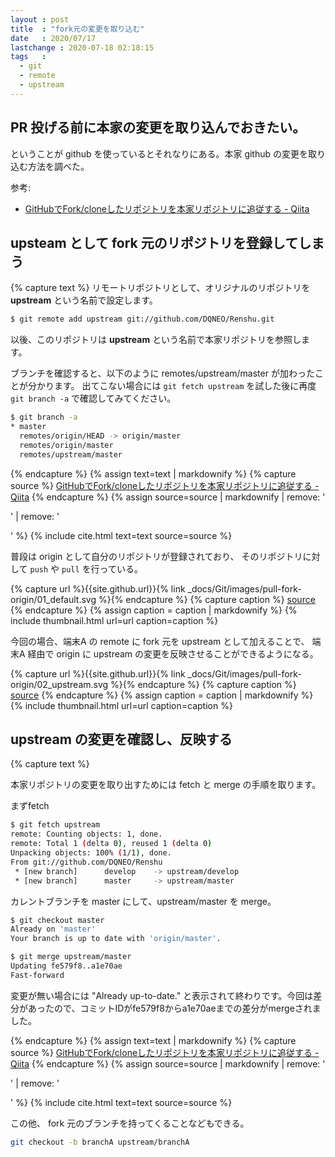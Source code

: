 ```yaml
---
layout : post
title  : "fork元の変更を取り込む"
date   : 2020/07/17
lastchange : 2020-07-18 02:18:15
tags   :
  - git
  - remote
  - upstream
---
```


## PR 投げる前に本家の変更を取り込んでおきたい。

ということが github を使っているとそれなりにある。本家 github の変更を取り込む方法を調べた。

参考:

* [GitHubでFork/cloneしたリポジトリを本家リポジトリに追従する - Qiita](https://qiita.com/xtetsuji/items/555a1ef19ed21ee42873 "GitHubでFork/cloneしたリポジトリを本家リポジトリに追従する - Qiita")


## upsteam として fork 元のリポジトリを登録してしまう

{% capture text %}
リモートリポジトリとして、オリジナルのリポジトリを **upstream** という名前で設定します。

```sh
$ git remote add upstream git://github.com/DQNEO/Renshu.git
```

以後、このリポジトリは **upstream** という名前で本家リポジトリを参照します。

ブランチを確認すると、以下のように remotes/upstream/master が加わったことが分かります。
出てこない場合には `git fetch upstream` を試した後に再度 `git branch -a` で確認してみてください。

```sh
$ git branch -a
* master
  remotes/origin/HEAD -> origin/master
  remotes/origin/master
  remotes/upstream/master
```
{% endcapture %}
{% assign text=text | markdownify %}
{% capture source %}
[GitHubでFork/cloneしたリポジトリを本家リポジトリに追従する - Qiita](https://qiita.com/xtetsuji/items/555a1ef19ed21ee42873 "GitHubでFork/cloneしたリポジトリを本家リポジトリに追従する - Qiita")
{% endcapture %}
{% assign source=source | markdownify | remove: '<p>' | remove: '</p>' %}
{% include cite.html text=text source=source %}

普段は origin として自分のリポジトリが登録されており、
そのリポジトリに対して `push` や `pull` を行っている。

{% capture url %}{{site.github.url}}{% link _docs/Git/images/pull-fork-origin/01_default.svg %}{% endcapture %}
{% capture caption %}
[source](http://www.plantuml.com/plantuml/uml/POyzQiD044RxESLSO9ka2q4e47A1d619Hfj5-oDcPvly5EaCRjmQtBiGo9LFP5XVmrj8sE1ovhrNV6qIpPAz0n0hZh1ifp8TJ_zJsQ_BQWEGUXi6pThZAtKwEtcBGTxjD-7Z0m3JX-XWQiZaen3-06AIoDeGHhR61lY3vP6794pQtsJdyL1suml0mb3zDdE9JzX5xW7c4_5PARKabHehEEJqTHKgR-u4vm1Q2fzrvWK0)
{% endcapture %}
{% assign caption = caption | markdownify %}
{% include thumbnail.html url=url caption=caption %}

今回の場合、端末A の remote に fork 元を upstream として加えることで、
端末A 経由で origin に upstream の変更を反映させることができるようになる。

{% capture url %}{{site.github.url}}{% link _docs/Git/images/pull-fork-origin/02_upstream.svg %}{% endcapture %}
{% capture caption %}
[source](http://www.plantuml.com/plantuml/uml/RP2_IWD14CRxxoc6z7U5TY8XWlW2jZPBCZcNxEqUixEDVue8mc4breBfKzZuHiVfQxYOd1wOzllp-vYPHJMYgNQ0MdLCoo2h_h7j7bxwfqstRhlrMx_vw9zR8AwiRuoOcivvQPBJY-3rqjum7Hy1mdCrld9CmdLGfbk0A6eGKp45iPNr8o4rKOLD3Tm3ymoIu6YIceLHllA3Eo4JQIUE5xwsxv-lspDWo55nDzrlqCdF3S2kHcKv_HqR5Sgi3vnSgQnIavp37a9qMXJ5lq2y_Wja_o01C_QB_D5l)
{% endcapture %}
{% assign caption = caption | markdownify %}
{% include thumbnail.html url=url caption=caption %}

## upstream の変更を確認し、反映する

{% capture text %}

本家リポジトリの変更を取り出すためには fetch と merge の手順を取ります。

まずfetch

```sh
$ git fetch upstream
remote: Counting objects: 1, done.
remote: Total 1 (delta 0), reused 1 (delta 0)
Unpacking objects: 100% (1/1), done.
From git://github.com/DQNEO/Renshu
 * [new branch]      develop    -> upstream/develop
 * [new branch]      master     -> upstream/master
```

カレントブランチを master にして、upstream/master を merge。

```sh
$ git checkout master
Already on 'master'
Your branch is up to date with 'origin/master'.

$ git merge upstream/master
Updating fe579f8..a1e70ae
Fast-forward
```

変更が無い場合には "Already up-to-date." と表示されて終わりです。今回は差分があったので、コミットIDがfe579f8からa1e70aeまでの差分がmergeされました。

{% endcapture %}
{% assign text=text | markdownify %}
{% capture source %}
[GitHubでFork/cloneしたリポジトリを本家リポジトリに追従する - Qiita](https://qiita.com/xtetsuji/items/555a1ef19ed21ee42873 "GitHubでFork/cloneしたリポジトリを本家リポジトリに追従する - Qiita")
{% endcapture %}
{% assign source=source | markdownify | remove: '<p>' | remove: '</p>' %}
{% include cite.html text=text source=source %}

この他、 fork 元のブランチを持ってくることなどもできる。

```sh
git checkout -b branchA upstream/branchA
```